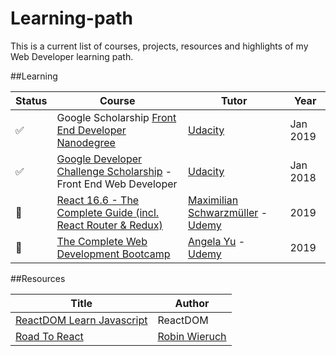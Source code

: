 # Learning-path
This is a current list of courses, projects, resources and highlights of my Web Developer learning path.

##Learning

| Status | Course | Tutor | Year | 
| ------ | ------ |------ |------ |
| ✅ |Google Scholarship [Front End Developer Nanodegree](https://eu.udacity.com/course/front-end-web-developer-nanodegree--nd001) | [Udacity](https://eu.udacity.com/) | Jan 2019 |
| ✅ |[Google Developer Challenge Scholarship](https://www.udacity.com/google-scholarships) - Front End Web Developer| [Udacity](https://eu.udacity.com/) | Jan 2018 |
| 🔄 |[React 16.6 - The Complete Guide (incl. React Router & Redux)](https://www.udemy.com/react-the-complete-guide-incl-redux/) | [Maximilian Schwarzmüller](https://twitter.com/maxedapps) - [Udemy](https://www.udemy.com/) | 2019 |
| 🔄 |[The Complete Web Development Bootcamp](https://www.udemy.com/the-complete-web-development-bootcamp/) |[Angela Yu](https://twitter.com/yu_angela) - [Udemy](https://www.udemy.com/) | 2019 |


##Resources

| Title | Author | 
| ------ | ------ |
|[ReactDOM Learn Javascript](https://reactdom.com/javascript) | ReactDOM |
|[Road To React](https://roadtoreact.com/) | [Robin Wieruch](https://www.robinwieruch.de/) |
